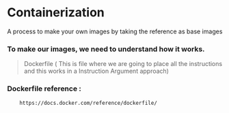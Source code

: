 # Containerization

A process to make your own images by taking the reference as base images

### To make our images, we need to understand how it works.

> Dockerfile  ( This is file where we are going to place all the instructions and this works in a Instruction Argument approach)

### Dockerfile reference :
```
    https://docs.docker.com/reference/dockerfile/
```